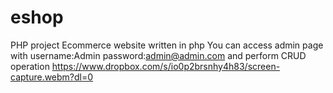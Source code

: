 # eshop
PHP project
Ecommerce website written in php
You can access admin page with username:Admin password:admin@admin.com and perform CRUD operation
https://www.dropbox.com/s/io0p2brsnhy4h83/screen-capture.webm?dl=0 
